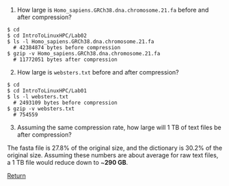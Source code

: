 
1) How large is `Homo_sapiens.GRCh38.dna.chromosome.21.fa` before and after compression?
```
$ cd
$ cd IntroToLinuxHPC/Lab02
$ ls -l Homo_sapiens.GRCh38.dna.chromosome.21.fa
  # 42384874 bytes before compression
$ gzip -v Homo_sapiens.GRCh38.dna.chromosome.21.fa
  # 11772051 bytes after compression
```

2) How large is `websters.txt` before and after compression?
```
$ cd
$ cd IntroToLinuxHPC/Lab01
$ ls -l websters.txt
  # 2493109 bytes before compression
$ gzip -v websters.txt
  # 754559
```

3) Assuming the same compression rate, how large will 1 TB of text files be after compression?

The fasta file is 27.8% of the original size, and the dictionary is 30.2% of the original size. Assuming these numbers are about average for raw text files, a 1 TB file would reduce down to ~**290 GB**.


[Return](intro_to_linux_05.md)
